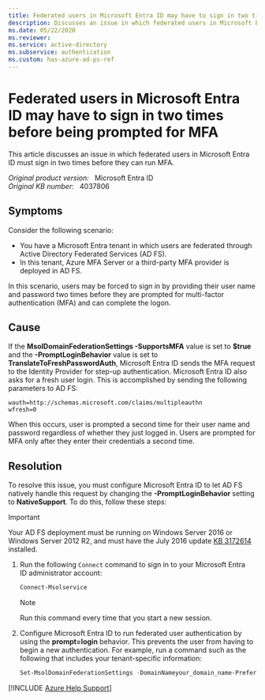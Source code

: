 ```yaml
---
title: Federated users in Microsoft Entra ID may have to sign in two times before being prompted for MFA
description: Discusses an issue in which federated users in Microsoft Entra ID must sign in two times before they can run MFA.
ms.date: 05/22/2020
ms.reviewer: 
ms.service: active-directory
ms.subservice: authentication
ms.custom: has-azure-ad-ps-ref
---
```

# Federated users in Microsoft Entra ID may have to sign in two times before being prompted for MFA

This article discusses an issue in which federated users in Microsoft Entra ID must sign in two times before they can run MFA.

_Original product version:_ &nbsp; Microsoft Entra ID  
_Original KB number:_ &nbsp; 4037806

## Symptoms

Consider the following scenario:

- You have a Microsoft Entra tenant in which users are federated through Active Directory Federated Services (AD FS).
- In this tenant, Azure MFA Server or a third-party MFA provider is deployed in AD FS.

In this scenario, users may be forced to sign in by providing their user name and password two times before they are prompted for multi-factor authentication (MFA) and can complete the logon.

## Cause

If the **MsolDomainFederationSettings -SupportsMFA** value is set to **$true** and the **-PromptLoginBehavior** value is set to **TranslateToFreshPasswordAuth**, Microsoft Entra ID sends the MFA request to the Identity Provider for step-up authentication. Microsoft Entra ID also asks for a fresh user login. This is accomplished by sending the following parameters to AD FS:

`wauth=http://schemas.microsoft.com/claims/multipleauthn`  
 `wfresh=0`  

When this occurs, user is prompted a second time for their user name and password regardless of whether they just logged in. Users are prompted for MFA only after they enter their credentials a second time.

## Resolution

To resolve this issue, you must configure Microsoft Entra ID to let AD FS natively handle this request by changing the **-PromptLoginBehavior** setting to **NativeSupport**. To do this, follow these steps:

> [!IMPORTANT]
> Your AD FS deployment must be running on Windows Server 2016 or Windows Server 2012 R2, and must have the July 2016 update [KB 3172614](https://support.microsoft.com/help/4009451/windows-8-1-windows-server-2012-r2-update-kb3172614) installed.

1. Run the following `Connect` command to sign in to your Microsoft Entra ID administrator account:

    ```powershell
    Connect-Msolservice
    ```

    > [!NOTE]
    > Run this command every time that you start a new session.

2. Configure Microsoft Entra ID to run federated user authentication by using the **prompt=login** behavior. This prevents the user from having to begin a new authentication. For example, run a command such as the following that includes your tenant-specific information:

    ```powershell
    Set-MsolDomainFederationSettings -DomainNameyour_domain_name-PreferredAuthenticationProtocol <current auth setting such as WsFed> -SupportsMfa $True -PromptLoginBehavior NativeSupport
    ```

[!INCLUDE [Azure Help Support](../../includes/azure-help-support.md)]
